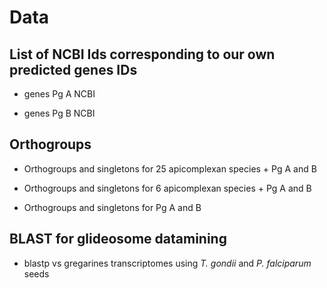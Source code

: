 # Data

## List of NCBI Ids corresponding to our own predicted genes IDs

* genes Pg A NCBI

* genes Pg B NCBI

## Orthogroups

* Orthogroups and singletons for 25 apicomplexan species + Pg A and B

* Orthogroups and singletons for 6 apicomplexan species + Pg A and B

* Orthogroups and singletons for Pg A and B

## BLAST for glideosome datamining

* blastp vs gregarines transcriptomes using *T. gondii* and *P. falciparum* seeds
